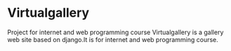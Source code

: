 # Virtualgallery
Project for internet and web programming course
Virtualgallery is a gallery web site based on django.It is for internet and web programming course.
